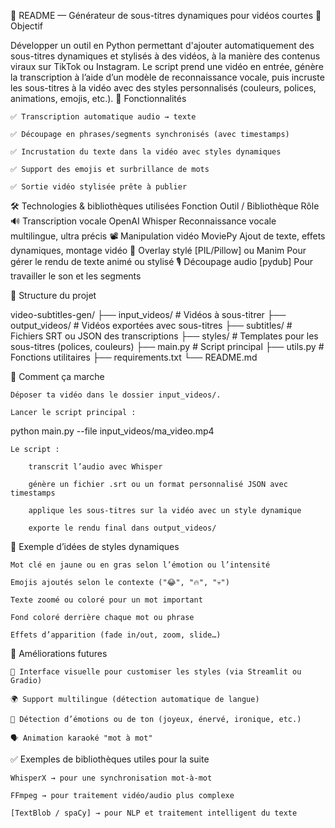 📄 README — Générateur de sous-titres dynamiques pour vidéos courtes
🎯 Objectif

Développer un outil en Python permettant d'ajouter automatiquement des sous-titres dynamiques et stylisés à des vidéos, à la manière des contenus viraux sur TikTok ou Instagram.
Le script prend une vidéo en entrée, génère la transcription à l’aide d’un modèle de reconnaissance vocale, puis incruste les sous-titres à la vidéo avec des styles personnalisés (couleurs, polices, animations, emojis, etc.).
🧰 Fonctionnalités

    ✅ Transcription automatique audio → texte

    ✅ Découpage en phrases/segments synchronisés (avec timestamps)

    ✅ Incrustation du texte dans la vidéo avec styles dynamiques

    ✅ Support des emojis et surbrillance de mots

    ✅ Sortie vidéo stylisée prête à publier

🛠️ Technologies & bibliothèques utilisées
Fonction	Outil / Bibliothèque	Rôle
🔊 Transcription vocale	OpenAI Whisper	Reconnaissance vocale multilingue, ultra précis
📽️ Manipulation vidéo	MoviePy	Ajout de texte, effets dynamiques, montage vidéo
🎨 Overlay stylé	[PIL/Pillow] ou Manim	Pour gérer le rendu de texte animé ou stylisé
🎙 Découpage audio	[pydub]	Pour travailler le son et les segments

📁 Structure du projet

video-subtitles-gen/
├── input_videos/           # Vidéos à sous-titrer
├── output_videos/          # Vidéos exportées avec sous-titres
├── subtitles/              # Fichiers SRT ou JSON des transcriptions
├── styles/                 # Templates pour les sous-titres (polices, couleurs)
├── main.py                 # Script principal
├── utils.py                # Fonctions utilitaires
├── requirements.txt
└── README.md

🚀 Comment ça marche

    Déposer ta vidéo dans le dossier input_videos/.

    Lancer le script principal :

python main.py --file input_videos/ma_video.mp4

    Le script :

        transcrit l’audio avec Whisper

        génère un fichier .srt ou un format personnalisé JSON avec timestamps

        applique les sous-titres sur la vidéo avec un style dynamique

        exporte le rendu final dans output_videos/

🧠 Exemple d’idées de styles dynamiques

    Mot clé en jaune ou en gras selon l’émotion ou l’intensité

    Emojis ajoutés selon le contexte ("😂", "🔥", "💀")

    Texte zoomé ou coloré pour un mot important

    Fond coloré derrière chaque mot ou phrase

    Effets d’apparition (fade in/out, zoom, slide…)

📌 Améliorations futures

    🎨 Interface visuelle pour customiser les styles (via Streamlit ou Gradio)

    🌍 Support multilingue (détection automatique de langue)

    🧠 Détection d’émotions ou de ton (joyeux, énervé, ironique, etc.)

    🗣️ Animation karaoké "mot à mot"

✅ Exemples de bibliothèques utiles pour la suite

    WhisperX → pour une synchronisation mot-à-mot

    FFmpeg → pour traitement vidéo/audio plus complexe

    [TextBlob / spaCy] → pour NLP et traitement intelligent du texte